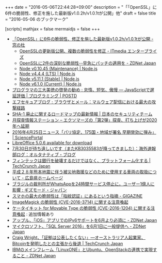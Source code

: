 +++
date = "2016-05-06T22:44:28+09:00"
description = "「「OpenSSL」に6件の脆弱性、修正を施した最新版v1.0.2h/v1.0.1tが公開」他"
draft = false
title = "2016-05-06 のブックマーク"

[scripts]
  mathjax = false
  mermaidjs = false
+++

- [「OpenSSL」に6件の脆弱性、修正を施した最新版v1.0.2h/v1.0.1tが公開 - 窓の杜](http://www.forest.impress.co.jp/docs/news/20160506_756180.html)
    - [OpenSSLの更新版公開、複数の脆弱性を修正 - ITmedia エンタープライズ](http://www.itmedia.co.jp/enterprise/articles/1605/06/news046.html)
    - [OpenSSLに2件の深刻な脆弱性--早急にパッチの適用を - ZDNet Japan](http://japan.zdnet.com/article/35082166/)
    - [Node v0.10.45 (Maintenance) | Node.js](https://nodejs.org/en/blog/release/v0.10.45/)
    - [Node v4.4.4 (LTS) | Node.js](https://nodejs.org/en/blog/release/v4.4.4/)
    - [Node v5.11.1 (Stable) | Node.js](https://nodejs.org/en/blog/release/v5.11.1/)
    - [Node v6.1.0 (Current) | Node.js](https://nodejs.org/en/blog/release/v6.1.0/)
- [プログラマの三大美徳の啓発の勧め : 怠惰、短気、傲慢 ― JavaScriptで遅延評価 | プログラミング | POSTD](http://postd.cc/laziness-is-a-virtue/)
- [エフセキュアブログ : ブラウザとメール：マルウェア配信における最大の攻撃経路](http://blog.f-secure.jp/archives/50767597.html)
- [SHA-1 廃止に関するロードマップの最新情報 | 日本のセキュリティチーム](https://blogs.technet.microsoft.com/jpsecurity/2016/05/06/sha-1_deprecation_roadmap/)
- [月探査情報ステーション – エクソマーズの「第2弾」探査、打ち上げが2020年へ延期](http://moonstation.jp/blog/marsexp/exomars/second-exomars-launch-delayed-to-2020)
- [2016年4月25日ニュース「パリ協定、175国・地域が署名 早期発効に弾み」 | SciencePortal](http://scienceportal.jst.go.jp/news/newsflash_review/newsflash/2016/04/20160425_01.html)
- [LibreOffice 5.0.6 available for download](https://blog.documentfoundation.org/blog/2016/05/05/libreoffice-5-0-6-available-for-download/)
- [7月30日が待ち遠しいです（またKB3035583が降ってきました）：海外速報部ログ：オルタナティブ・ブログ](http://blogs.itmedia.co.jp/burstlog/2016/05/730kb3035583.html)
- [フィンテックは銀行を破壊するだけではなく、プラットフォーム化する | TechCrunch Japan](https://jp.techcrunch.com/2016/05/06/20160505fintech-frenemies/)
- [平成２８年熊本地震に伴う被災地救援などのために使用する車両の取扱について - 広島県ホームページ](https://www.pref.hiroshima.lg.jp/soshiki/4/kumamoto-kiki02.html)
- [ブラジルの裁判所がWhatsAppを24時間サービス停止に。ユーザー1億人に影響 : ギズモード・ジャパン](http://www.gizmodo.jp/2016/05/whatsapp24100.html)
- [スマホの最大の脆弱性は「指紋認証」にあるという指摘 - GIGAZINE](http://gigazine.net/news/20160506-fake-fingerprint-break-phone/)
- [ImageMagick の脆弱性 (CVE-2016-3714) に関する注意喚起](https://www.jpcert.or.jp/at/2016/at160021.html)
- [ケータイキット for Movable Type の脆弱性 (CVE-2016-1204) に関する注意喚起](https://www.jpcert.or.jp/at/2016/at160019.html) : 追加情報あり
- [アップル、「iOS」アプリでのIPv6サポートを6月より必須に - ZDNet Japan](http://japan.zdnet.com/article/35082168/)
- [マイクロソフト、「SQL Server 2016」を6月1日に一般提供へ - ZDNet Japan](http://japan.zdnet.com/article/35082169/)
- [Craig Wright、「証拠は公表したくない」―オーストラリア人起業家、Bitcoinを発明したとの主張から後退 | TechCrunch Japan](https://jp.techcrunch.com/2016/05/06/20160505craig-wright-backs-out-and-wont-prove-that-he-is-bitcoin-creator-satoshi-nakamoto/)
- [IBMのメインフレーム「LinuxONE」とUbuntu、OpenStackの連携で実現すること - ZDNet Japan](http://japan.zdnet.com/article/35082076/)
